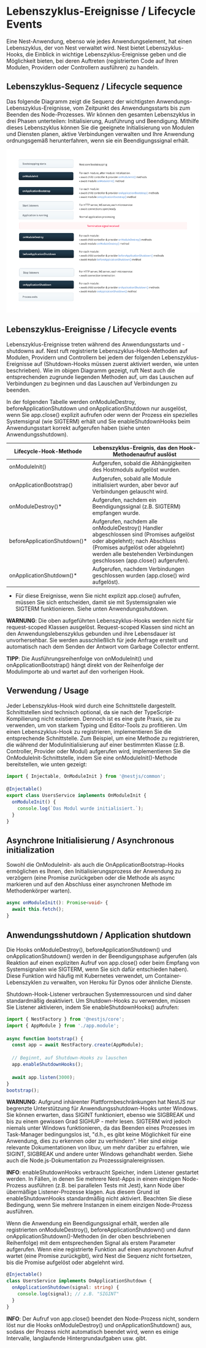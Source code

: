 # Lebenszyklus-Ereignisse / Lifecycle Events

Eine Nest-Anwendung, ebenso wie jedes Anwendungselement, hat einen Lebenszyklus, der von Nest verwaltet wird. Nest bietet Lebenszyklus-Hooks, die Einblick in wichtige Lebenszyklus-Ereignisse geben und die Möglichkeit bieten, bei deren Auftreten (registrierten Code auf Ihren Modulen, Providern oder Controllern ausführen) zu handeln.

## Lebenszyklus-Sequenz / Lifecycle sequence

Das folgende Diagramm zeigt die Sequenz der wichtigsten Anwendungs-Lebenszyklus-Ereignisse, vom Zeitpunkt des Anwendungsstarts bis zum Beenden des Node-Prozesses. Wir können den gesamten Lebenszyklus in drei Phasen unterteilen: Initialisierung, Ausführung und Beendigung. Mithilfe dieses Lebenszyklus können Sie die geeignete Initialisierung von Modulen und Diensten planen, aktive Verbindungen verwalten und Ihre Anwendung ordnungsgemäß herunterfahren, wenn sie ein Beendigungssignal erhält.

![lifecycle-events](lifecycle-events.png/)

## Lebenszyklus-Ereignisse / Lifecycle events

Lebenszyklus-Ereignisse treten während des Anwendungsstarts und -shutdowns auf. Nest ruft registrierte Lebenszyklus-Hook-Methoden auf Modulen, Providern und Controllern bei jedem der folgenden Lebenszyklus-Ereignisse auf (Shutdown-Hooks müssen zuerst aktiviert werden, wie unten beschrieben). Wie im obigen Diagramm gezeigt, ruft Nest auch die entsprechenden zugrunde liegenden Methoden auf, um das Lauschen auf Verbindungen zu beginnen und das Lauschen auf Verbindungen zu beenden.

In der folgenden Tabelle werden onModuleDestroy, beforeApplicationShutdown und onApplicationShutdown nur ausgelöst, wenn Sie app.close() explizit aufrufen oder wenn der Prozess ein spezielles Systemsignal (wie SIGTERM) erhält und Sie enableShutdownHooks beim Anwendungsstart korrekt aufgerufen haben (siehe unten Anwendungsshutdown).

| Lifecycle-Hook-Methode           | Lebenszyklus-Ereignis, das den Hook-Methodenaufruf auslöst                   |
|----------------------------------|--------------------------------------------------------------------------------|
| onModuleInit()                   | Aufgerufen, sobald die Abhängigkeiten des Hostmoduls aufgelöst wurden.         |
| onApplicationBootstrap()         | Aufgerufen, sobald alle Module initialisiert wurden, aber bevor auf Verbindungen gelauscht wird. |
| onModuleDestroy()*               | Aufgerufen, nachdem ein Beendigungssignal (z.B. SIGTERM) empfangen wurde.      |
| beforeApplicationShutdown()*     | Aufgerufen, nachdem alle onModuleDestroy() Handler abgeschlossen sind (Promises aufgelöst oder abgelehnt); nach Abschluss (Promises aufgelöst oder abgelehnt) werden alle bestehenden Verbindungen geschlossen (app.close() aufgerufen). |
| onApplicationShutdown()*         | Aufgerufen, nachdem Verbindungen geschlossen wurden (app.close() wird aufgelöst). |

* Für diese Ereignisse, wenn Sie nicht explizit app.close() aufrufen, müssen Sie sich entscheiden, damit sie mit Systemsignalen wie SIGTERM funktionieren. Siehe unten Anwendungsshutdown.

**WARNUNG**: Die oben aufgeführten Lebenszyklus-Hooks werden nicht für request-scoped Klassen ausgelöst. Request-scoped Klassen sind nicht an den Anwendungslebenszyklus gebunden und ihre Lebensdauer ist unvorhersehbar. Sie werden ausschließlich für jede Anfrage erstellt und automatisch nach dem Senden der Antwort vom Garbage Collector entfernt.

**TIPP**: Die Ausführungsreihenfolge von onModuleInit() und onApplicationBootstrap() hängt direkt von der Reihenfolge der Modulimporte ab und wartet auf den vorherigen Hook.

## Verwendung / Usage

Jeder Lebenszyklus-Hook wird durch eine Schnittstelle dargestellt. Schnittstellen sind technisch optional, da sie nach der TypeScript-Kompilierung nicht existieren. Dennoch ist es eine gute Praxis, sie zu verwenden, um von starkem Typing und Editor-Tools zu profitieren. Um einen Lebenszyklus-Hook zu registrieren, implementieren Sie die entsprechende Schnittstelle. Zum Beispiel, um eine Methode zu registrieren, die während der Modulinitialisierung auf einer bestimmten Klasse (z.B. Controller, Provider oder Modul) aufgerufen wird, implementieren Sie die OnModuleInit-Schnittstelle, indem Sie eine onModuleInit()-Methode bereitstellen, wie unten gezeigt:

```typescript
import { Injectable, OnModuleInit } from '@nestjs/common';

@Injectable()
export class UsersService implements OnModuleInit {
  onModuleInit() {
    console.log(`Das Modul wurde initialisiert.`);
  }
}
```

## Asynchrone Initialisierung / Asynchronous initialization

Sowohl die OnModuleInit- als auch die OnApplicationBootstrap-Hooks ermöglichen es Ihnen, den Initialisierungsprozess der Anwendung zu verzögern (eine Promise zurückgeben oder die Methode als async markieren und auf den Abschluss einer asynchronen Methode im Methodenkörper warten).

```typescript
async onModuleInit(): Promise<void> {
  await this.fetch();
}
```

## Anwendungsshutdown / Application shutdown

Die Hooks onModuleDestroy(), beforeApplicationShutdown() und onApplicationShutdown() werden in der Beendigungsphase aufgerufen (als Reaktion auf einen expliziten Aufruf von app.close() oder beim Empfang von Systemsignalen wie SIGTERM, wenn Sie sich dafür entschieden haben). Diese Funktion wird häufig mit Kubernetes verwendet, um Container-Lebenszyklen zu verwalten, von Heroku für Dynos oder ähnliche Dienste.

Shutdown-Hook-Listener verbrauchen Systemressourcen und sind daher standardmäßig deaktiviert. Um Shutdown-Hooks zu verwenden, müssen Sie Listener aktivieren, indem Sie enableShutdownHooks() aufrufen:

```typescript
import { NestFactory } from '@nestjs/core';
import { AppModule } from './app.module';

async function bootstrap() {
  const app = await NestFactory.create(AppModule);

  // Beginnt, auf Shutdown-Hooks zu lauschen
  app.enableShutdownHooks();

  await app.listen(3000);
}
bootstrap();
```

**WARNUNG**: Aufgrund inhärenter Plattformbeschränkungen hat NestJS nur begrenzte Unterstützung für Anwendungsshutdown-Hooks unter Windows. Sie können erwarten, dass SIGINT funktioniert, ebenso wie SIGBREAK und bis zu einem gewissen Grad SIGHUP - mehr lesen. SIGTERM wird jedoch niemals unter Windows funktionieren, da das Beenden eines Prozesses im Task-Manager bedingungslos ist, "d.h., es gibt keine Möglichkeit für eine Anwendung, dies zu erkennen oder zu verhindern". Hier sind einige relevante Dokumentationen von libuv, um mehr darüber zu erfahren, wie SIGINT, SIGBREAK und andere unter Windows gehandhabt werden. Siehe auch die Node.js-Dokumentation zu Prozesssignalereignissen.

**INFO**: enableShutdownHooks verbraucht Speicher, indem Listener gestartet werden. In Fällen, in denen Sie mehrere Nest-Apps in einem einzigen Node-Prozess ausführen (z.B. bei parallelen Tests mit Jest), kann Node über übermäßige Listener-Prozesse klagen. Aus diesem Grund ist enableShutdownHooks standardmäßig nicht aktiviert. Beachten Sie diese Bedingung, wenn Sie mehrere Instanzen in einem einzigen Node-Prozess ausführen.

Wenn die Anwendung ein Beendigungssignal erhält, werden alle registrierten onModuleDestroy(), beforeApplicationShutdown() und dann onApplicationShutdown()-Methoden (in der oben beschriebenen Reihenfolge) mit dem entsprechenden Signal als erstem Parameter aufgerufen. Wenn eine registrierte Funktion auf einen asynchronen Aufruf wartet (eine Promise zurückgibt), wird Nest die Sequenz nicht fortsetzen, bis die Promise aufgelöst oder abgelehnt wird.

```typescript
@Injectable()
class UsersService implements OnApplicationShutdown {
  onApplicationShutdown(signal: string) {
    console.log(signal); // z.B. "SIGINT"
  }
}
```

**INFO**: Der Aufruf von app.close() beendet den Node-Prozess nicht, sondern löst nur die Hooks onModuleDestroy() und onApplicationShutdown() aus, sodass der Prozess nicht automatisch beendet wird, wenn es einige Intervalle, langlaufende Hintergrundaufgaben usw. gibt.
